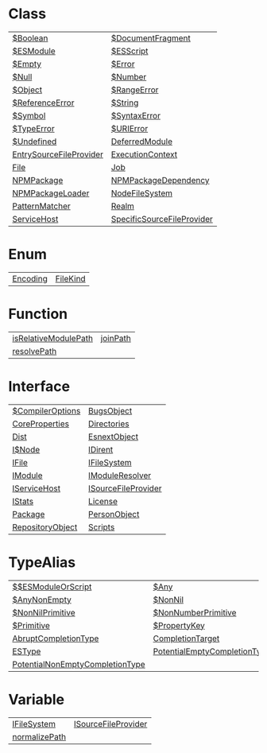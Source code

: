 # Class



|                                                                                                              |                                                                                                                    |
| ------------------------------------------------------------------------------------------------------------ | ------------------------------------------------------------------------------------------------------------------ |
| [$Boolean](https://hamedfathi.gitbook.io/aurelia-2-doc-api/aot/vm/types/class/usdboolean)                    | [$DocumentFragment](https://hamedfathi.gitbook.io/aurelia-2-doc-api/aot/vm/ast/class/usddocumentfragment)          |
| [$ESModule](https://hamedfathi.gitbook.io/aurelia-2-doc-api/aot/vm/ast/class/usdesmodule)                    | [$ESScript](https://hamedfathi.gitbook.io/aurelia-2-doc-api/aot/vm/ast/class/usdesscript)                          |
| [$Empty](https://hamedfathi.gitbook.io/aurelia-2-doc-api/aot/vm/types/class/usdempty)                        | [$Error](https://hamedfathi.gitbook.io/aurelia-2-doc-api/aot/vm/types/class/usderror)                              |
| [$Null](https://hamedfathi.gitbook.io/aurelia-2-doc-api/aot/vm/types/class/usdnull)                          | [$Number](https://hamedfathi.gitbook.io/aurelia-2-doc-api/aot/vm/types/class/usdnumber)                            |
| [$Object](https://hamedfathi.gitbook.io/aurelia-2-doc-api/aot/vm/types/class/usdobject)                      | [$RangeError](https://hamedfathi.gitbook.io/aurelia-2-doc-api/aot/vm/types/class/usdrangeerror)                    |
| [$ReferenceError](https://hamedfathi.gitbook.io/aurelia-2-doc-api/aot/vm/types/class/usdreferenceerror)      | [$String](https://hamedfathi.gitbook.io/aurelia-2-doc-api/aot/vm/types/class/usdstring)                            |
| [$Symbol](https://hamedfathi.gitbook.io/aurelia-2-doc-api/aot/vm/types/class/usdsymbol)                      | [$SyntaxError](https://hamedfathi.gitbook.io/aurelia-2-doc-api/aot/vm/types/class/usdsyntaxerror)                  |
| [$TypeError](https://hamedfathi.gitbook.io/aurelia-2-doc-api/aot/vm/types/class/usdtypeerror)                | [$URIError](https://hamedfathi.gitbook.io/aurelia-2-doc-api/aot/vm/types/class/usdurierror)                        |
| [$Undefined](https://hamedfathi.gitbook.io/aurelia-2-doc-api/aot/vm/types/class/usdundefined)                | [DeferredModule](https://hamedfathi.gitbook.io/aurelia-2-doc-api/aot/vm/class/deferredmodule)                      |
| [EntrySourceFileProvider](https://hamedfathi.gitbook.io/aurelia-2-doc-api/aot/class/entrysourcefileprovider) | [ExecutionContext](https://hamedfathi.gitbook.io/aurelia-2-doc-api/aot/vm/class/executioncontext)                  |
| [File](https://hamedfathi.gitbook.io/aurelia-2-doc-api/aot/system/class/file)                                | [Job](https://hamedfathi.gitbook.io/aurelia-2-doc-api/aot/vm/class/job)                                            |
| [NPMPackage](https://hamedfathi.gitbook.io/aurelia-2-doc-api/aot/system/class/npmpackage)                    | [NPMPackageDependency](https://hamedfathi.gitbook.io/aurelia-2-doc-api/aot/system/class/npmpackagedependency)      |
| [NPMPackageLoader](https://hamedfathi.gitbook.io/aurelia-2-doc-api/aot/system/class/npmpackageloader)        | [NodeFileSystem](https://hamedfathi.gitbook.io/aurelia-2-doc-api/aot/system/class/nodefilesystem)                  |
| [PatternMatcher](https://hamedfathi.gitbook.io/aurelia-2-doc-api/aot/system/class/patternmatcher)            | [Realm](https://hamedfathi.gitbook.io/aurelia-2-doc-api/aot/vm/class/realm)                                        |
| [ServiceHost](https://hamedfathi.gitbook.io/aurelia-2-doc-api/aot/class/servicehost)                         | [SpecificSourceFileProvider](https://hamedfathi.gitbook.io/aurelia-2-doc-api/aot/class/specificsourcefileprovider) |



# Enum



|                                                                                      |                                                                                      |
| ------------------------------------------------------------------------------------ | ------------------------------------------------------------------------------------ |
| [Encoding](https://hamedfathi.gitbook.io/aurelia-2-doc-api/aot/system/enum/encoding) | [FileKind](https://hamedfathi.gitbook.io/aurelia-2-doc-api/aot/system/enum/filekind) |



# Function



|                                                                                                                  |                                                                                          |
| ---------------------------------------------------------------------------------------------------------------- | ---------------------------------------------------------------------------------------- |
| [isRelativeModulePath](https://hamedfathi.gitbook.io/aurelia-2-doc-api/aot/system/function/isrelativemodulepath) | [joinPath](https://hamedfathi.gitbook.io/aurelia-2-doc-api/aot/system/function/joinpath) |
| [resolvePath](https://hamedfathi.gitbook.io/aurelia-2-doc-api/aot/system/function/resolvepath)                   |                                                                                          |



# Interface



|                                                                                                             |                                                                                                             |
| ----------------------------------------------------------------------------------------------------------- | ----------------------------------------------------------------------------------------------------------- |
| [$CompilerOptions](https://hamedfathi.gitbook.io/aurelia-2-doc-api/aot/system/interface/usdcompileroptions) | [BugsObject](https://hamedfathi.gitbook.io/aurelia-2-doc-api/aot/system/interface/bugsobject)               |
| [CoreProperties](https://hamedfathi.gitbook.io/aurelia-2-doc-api/aot/system/interface/coreproperties)       | [Directories](https://hamedfathi.gitbook.io/aurelia-2-doc-api/aot/system/interface/directories)             |
| [Dist](https://hamedfathi.gitbook.io/aurelia-2-doc-api/aot/system/interface/dist)                           | [EsnextObject](https://hamedfathi.gitbook.io/aurelia-2-doc-api/aot/system/interface/esnextobject)           |
| [I$Node](https://hamedfathi.gitbook.io/aurelia-2-doc-api/aot/vm/ast/interface/iusdnode)                     | [IDirent](https://hamedfathi.gitbook.io/aurelia-2-doc-api/aot/system/interface/idirent)                     |
| [IFile](https://hamedfathi.gitbook.io/aurelia-2-doc-api/aot/system/interface/ifile)                         | [IFileSystem](https://hamedfathi.gitbook.io/aurelia-2-doc-api/aot/system/interface/ifilesystem)             |
| [IModule](https://hamedfathi.gitbook.io/aurelia-2-doc-api/aot/vm/interface/imodule)                         | [IModuleResolver](https://hamedfathi.gitbook.io/aurelia-2-doc-api/aot/interface/imoduleresolver)            |
| [IServiceHost](https://hamedfathi.gitbook.io/aurelia-2-doc-api/aot/interface/iservicehost)                  | [ISourceFileProvider](https://hamedfathi.gitbook.io/aurelia-2-doc-api/aot/vm/interface/isourcefileprovider) |
| [IStats](https://hamedfathi.gitbook.io/aurelia-2-doc-api/aot/system/interface/istats)                       | [License](https://hamedfathi.gitbook.io/aurelia-2-doc-api/aot/system/interface/license)                     |
| [Package](https://hamedfathi.gitbook.io/aurelia-2-doc-api/aot/system/interface/package)                     | [PersonObject](https://hamedfathi.gitbook.io/aurelia-2-doc-api/aot/system/interface/personobject)           |
| [RepositoryObject](https://hamedfathi.gitbook.io/aurelia-2-doc-api/aot/system/interface/repositoryobject)   | [Scripts](https://hamedfathi.gitbook.io/aurelia-2-doc-api/aot/system/interface/scripts)                     |



# TypeAlias



|                                                                                                                                           |                                                                                                                                     |
| ----------------------------------------------------------------------------------------------------------------------------------------- | ----------------------------------------------------------------------------------------------------------------------------------- |
| [$$ESModuleOrScript](https://hamedfathi.gitbook.io/aurelia-2-doc-api/aot/vm/ast/typealias/usdusdesmoduleorscript)                         | [$Any](https://hamedfathi.gitbook.io/aurelia-2-doc-api/aot/vm/types/typealias/usdany)                                               |
| [$AnyNonEmpty](https://hamedfathi.gitbook.io/aurelia-2-doc-api/aot/vm/types/typealias/usdanynonempty)                                     | [$NonNil](https://hamedfathi.gitbook.io/aurelia-2-doc-api/aot/vm/types/typealias/usdnonnil)                                         |
| [$NonNilPrimitive](https://hamedfathi.gitbook.io/aurelia-2-doc-api/aot/vm/types/typealias/usdnonnilprimitive)                             | [$NonNumberPrimitive](https://hamedfathi.gitbook.io/aurelia-2-doc-api/aot/vm/types/typealias/usdnonnumberprimitive)                 |
| [$Primitive](https://hamedfathi.gitbook.io/aurelia-2-doc-api/aot/vm/types/typealias/usdprimitive)                                         | [$PropertyKey](https://hamedfathi.gitbook.io/aurelia-2-doc-api/aot/vm/types/typealias/usdpropertykey)                               |
| [AbruptCompletionType](https://hamedfathi.gitbook.io/aurelia-2-doc-api/aot/vm/types/typealias/abruptcompletiontype)                       | [CompletionTarget](https://hamedfathi.gitbook.io/aurelia-2-doc-api/aot/vm/types/typealias/completiontarget)                         |
| [ESType](https://hamedfathi.gitbook.io/aurelia-2-doc-api/aot/vm/types/typealias/estype)                                                   | [PotentialEmptyCompletionType](https://hamedfathi.gitbook.io/aurelia-2-doc-api/aot/vm/types/typealias/potentialemptycompletiontype) |
| [PotentialNonEmptyCompletionType](https://hamedfathi.gitbook.io/aurelia-2-doc-api/aot/vm/types/typealias/potentialnonemptycompletiontype) |                                                                                                                                     |



# Variable



|                                                                                                    |                                                                                                            |
| -------------------------------------------------------------------------------------------------- | ---------------------------------------------------------------------------------------------------------- |
| [IFileSystem](https://hamedfathi.gitbook.io/aurelia-2-doc-api/aot/system/variable/ifilesystem)     | [ISourceFileProvider](https://hamedfathi.gitbook.io/aurelia-2-doc-api/aot/vm/variable/isourcefileprovider) |
| [normalizePath](https://hamedfathi.gitbook.io/aurelia-2-doc-api/aot/system/variable/normalizepath) |                                                                                                            |


